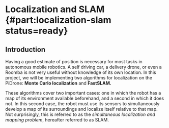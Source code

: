 # Localization and SLAM {#part:localization-slam status=ready}

## Introduction

Having a good estimate of position is necessary for most tasks in autonomous mobile robotics. A self driving car, a delivery drone, or even a Roomba is not very useful without knowledge of its own location. In this project, we will be implementing two algorithms for localization on the PiDrone: **Monte Carlo localization** and **FastSLAM.**

These algorithms cover two important cases: one in which the robot has a map of its environment available beforehand, and a second in which it does not.  In this second case, the robot must use its sensors to simultaneously develop a map of its surroundings and localize itself relative to that map. Not surprisingly, this is referred to as the *simultaneous localization and mapping problem*, hereafter referred to as SLAM.
